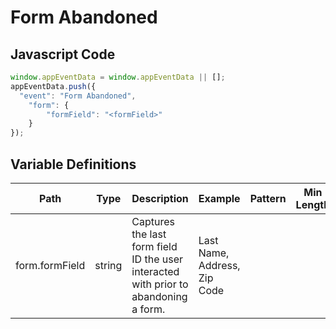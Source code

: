 # Form Abandoned

### 

## Javascript Code
```js
window.appEventData = window.appEventData || [];
appEventData.push({
  "event": "Form Abandoned",
    "form": {
        "formField": "<formField>"
    }
});
```

## Variable Definitions

|Path|Type|Description|Example|Pattern|Min Length|Max Length|Minimum|Maximum|Multiple Of|
| --- | --- | --- | --- | --- | --- | --- | --- | --- | --- |
|form.formField|string|Captures the last form field ID the user interacted with prior to abandoning a form.|Last Name, Address, Zip Code|||||||





